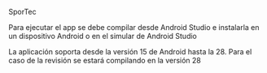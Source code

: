 SporTec

Para ejecutar el app se debe compilar desde Android Studio e instalarla en un dispositivo
Android o en el simular de Android Studio

La aplicación soporta desde la versión 15 de Android hasta la 28. Para el caso de la
revisión se estará compilando en la versión 28 
